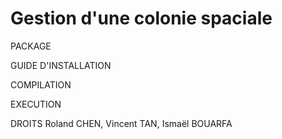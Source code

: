 # Gestion d'une colonie spaciale

PACKAGE


GUIDE D'INSTALLATION


COMPILATION


EXECUTION


DROITS
Roland CHEN, Vincent TAN, Ismaël BOUARFA
